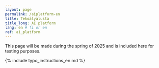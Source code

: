 ```yaml
---
layout: page
permalink: /aiplatform-en
title: Tekoälyalusta
title_long: AI platform
lang: en # fi or en
ref: ai_platform
---
```


This page will be made during the spring of 2025 and is included here for testing purposes. 


{% include typo_instructions_en.md %}
